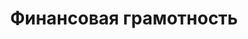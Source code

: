---
title: "Финансовая грамотность"
description: "Статьи о том, как управлять финансами, страхованием и инвестициями."
menu: main
slug: "finansovaya-gramotnost"
url: "/finansovaya-gramotnost/"
---